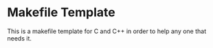 # Makefile Template

This is a makefile template for C and C++ in order to help any one that needs it.
